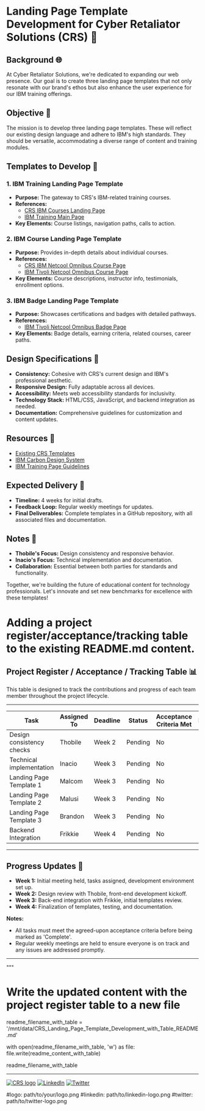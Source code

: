 # Landing Page Template Development for Cyber Retaliator Solutions (CRS) 🚀

## Background 🌐

At Cyber Retaliator Solutions, we're dedicated to expanding our web presence. Our goal is to create three landing page templates that not only resonate with our brand's ethos but also enhance the user experience for our IBM training offerings.

## Objective 🎯

The mission is to develop three landing page templates. These will reflect our existing design language and adhere to IBM's high standards. They should be versatile, accommodating a diverse range of content and training modules.

## Templates to Develop 📄

### 1. IBM Training Landing Page Template

- **Purpose:** The gateway to CRS's IBM-related training courses.
- **References:**
  - [CRS IBM Courses Landing Page](#)
  - [IBM Training Main Page](#)
- **Key Elements:** Course listings, navigation paths, calls to action.

### 2. IBM Course Landing Page Template

- **Purpose:** Provides in-depth details about individual courses.
- **References:**
  - [CRS IBM Netcool Omnibus Course Page](#)
  - [IBM Tivoli Netcool Omnibus Course Page](#)
- **Key Elements:** Course descriptions, instructor info, testimonials, enrollment options.

### 3. IBM Badge Landing Page Template

- **Purpose:** Showcases certifications and badges with detailed pathways.
- **References:**
  - [IBM Tivoli Netcool Omnibus Badge Page](#)
- **Key Elements:** Badge details, earning criteria, related courses, career paths.

## Design Specifications 🔧

- **Consistency:** Cohesive with CRS's current design and IBM's professional aesthetic.
- **Responsive Design:** Fully adaptable across all devices.
- **Accessibility:** Meets web accessibility standards for inclusivity.
- **Technology Stack:** HTML/CSS, JavaScript, and backend integration as needed.
- **Documentation:** Comprehensive guidelines for customization and content updates.

## Resources 🔗

- [Existing CRS Templates](#)
- [IBM Carbon Design System](#)
- [IBM Training Page Guidelines](#)

## Expected Delivery 📅

- **Timeline:** 4 weeks for initial drafts.
- **Feedback Loop:** Regular weekly meetings for updates.
- **Final Deliverables:** Complete templates in a GitHub repository, with all associated files and documentation.

## Notes 📝

- **Thobile's Focus:** Design consistency and responsive behavior.
- **Inacio's Focus:** Technical implementation and documentation.
- **Collaboration:** Essential between both parties for standards and functionality.

Together, we're building the future of educational content for technology professionals. Let's innovate and set new benchmarks for excellence with these templates!

# Adding a project register/acceptance/tracking table to the existing README.md content.

## Project Register / Acceptance / Tracking Table 📊

This table is designed to track the contributions and progress of each team member throughout the project lifecycle.

---

| Task                             | Assigned To      | Deadline       | Status   | Acceptance Criteria Met | Notes |
|----------------------------------|------------------|----------------|----------|-------------------------|-------|
| Design consistency checks        | Thobile          | Week 2         | Pending  | No                      |       |
| Technical implementation         | Inacio           | Week 3         | Pending  | No                      |       |
| Landing Page Template 1          | Malcom           | Week 3         | Pending  | No                      |       |
| Landing Page Template 2          | Malusi           | Week 3         | Pending  | No                      |       |
| Landing Page Template 3          | Brandon          | Week 3         | Pending  | No                      |       |
| Backend Integration              | Frikkie          | Week 4         | Pending  | No                      |       |

---

## Progress Updates 🔄

- **Week 1:** Initial meeting held, tasks assigned, development environment set up.
- **Week 2:** Design review with Thobile, front-end development kickoff.
- **Week 3:** Back-end integration with Frikkie, initial templates review.
- **Week 4:** Finalization of templates, testing, and documentation.

**Notes:**
- All tasks must meet the agreed-upon acceptance criteria before being marked as 'Complete'.
- Regular weekly meetings are held to ensure everyone is on track and any issues are addressed promptly.

---

[CRS Home]: https://cyberretaliatorsolutions.com/
[LinkedIn]: https://www.linkedin.com/company/cyber-retaliator-solutions
[Twitter]: https://twitter.com/cyberretaliate

"""

# Write the updated content with the project register table to a new file
readme_filename_with_table = '/mnt/data/CRS_Landing_Page_Template_Development_with_Table_README.md'

with open(readme_filename_with_table, 'w') as file:
    file.write(readme_content_with_table)

readme_filename_with_table


---

[![CRS logo](#logo)][CRS Home]
[![LinkedIn](#linkedin)][LinkedIn]
[![Twitter](#twitter)][Twitter]

[CRS Home]: https://cyberretaliatorsolutions.com/
[LinkedIn]: https://www.linkedin.com/company/cyber-retaliator-solutions
[Twitter]: https://twitter.com/cyberretaliate
#logo: path/to/your/logo.png
#linkedin: path/to/linkedin-logo.png
#twitter: path/to/twitter-logo.png

